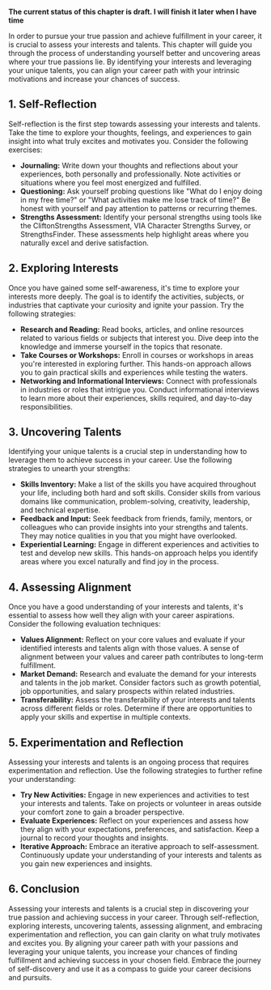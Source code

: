 **The current status of this chapter is draft. I will finish it later when I have time**

In order to pursue your true passion and achieve fulfillment in your career, it is crucial to assess your interests and talents. This chapter will guide you through the process of understanding yourself better and uncovering areas where your true passions lie. By identifying your interests and leveraging your unique talents, you can align your career path with your intrinsic motivations and increase your chances of success.

**1. Self-Reflection**
----------------------

Self-reflection is the first step towards assessing your interests and talents. Take the time to explore your thoughts, feelings, and experiences to gain insight into what truly excites and motivates you. Consider the following exercises:

* **Journaling:** Write down your thoughts and reflections about your experiences, both personally and professionally. Note activities or situations where you feel most energized and fulfilled.
* **Questioning:** Ask yourself probing questions like "What do I enjoy doing in my free time?" or "What activities make me lose track of time?" Be honest with yourself and pay attention to patterns or recurring themes.
* **Strengths Assessment:** Identify your personal strengths using tools like the CliftonStrengths Assessment, VIA Character Strengths Survey, or StrengthsFinder. These assessments help highlight areas where you naturally excel and derive satisfaction.

**2. Exploring Interests**
--------------------------

Once you have gained some self-awareness, it's time to explore your interests more deeply. The goal is to identify the activities, subjects, or industries that captivate your curiosity and ignite your passion. Try the following strategies:

* **Research and Reading:** Read books, articles, and online resources related to various fields or subjects that interest you. Dive deep into the knowledge and immerse yourself in the topics that resonate.
* **Take Courses or Workshops:** Enroll in courses or workshops in areas you're interested in exploring further. This hands-on approach allows you to gain practical skills and experiences while testing the waters.
* **Networking and Informational Interviews:** Connect with professionals in industries or roles that intrigue you. Conduct informational interviews to learn more about their experiences, skills required, and day-to-day responsibilities.

**3. Uncovering Talents**
-------------------------

Identifying your unique talents is a crucial step in understanding how to leverage them to achieve success in your career. Use the following strategies to unearth your strengths:

* **Skills Inventory:** Make a list of the skills you have acquired throughout your life, including both hard and soft skills. Consider skills from various domains like communication, problem-solving, creativity, leadership, and technical expertise.
* **Feedback and Input:** Seek feedback from friends, family, mentors, or colleagues who can provide insights into your strengths and talents. They may notice qualities in you that you might have overlooked.
* **Experiential Learning:** Engage in different experiences and activities to test and develop new skills. This hands-on approach helps you identify areas where you excel naturally and find joy in the process.

**4. Assessing Alignment**
--------------------------

Once you have a good understanding of your interests and talents, it's essential to assess how well they align with your career aspirations. Consider the following evaluation techniques:

* **Values Alignment:** Reflect on your core values and evaluate if your identified interests and talents align with those values. A sense of alignment between your values and career path contributes to long-term fulfillment.
* **Market Demand:** Research and evaluate the demand for your interests and talents in the job market. Consider factors such as growth potential, job opportunities, and salary prospects within related industries.
* **Transferability:** Assess the transferability of your interests and talents across different fields or roles. Determine if there are opportunities to apply your skills and expertise in multiple contexts.

**5. Experimentation and Reflection**
-------------------------------------

Assessing your interests and talents is an ongoing process that requires experimentation and reflection. Use the following strategies to further refine your understanding:

* **Try New Activities:** Engage in new experiences and activities to test your interests and talents. Take on projects or volunteer in areas outside your comfort zone to gain a broader perspective.
* **Evaluate Experiences:** Reflect on your experiences and assess how they align with your expectations, preferences, and satisfaction. Keep a journal to record your thoughts and insights.
* **Iterative Approach:** Embrace an iterative approach to self-assessment. Continuously update your understanding of your interests and talents as you gain new experiences and insights.

**6. Conclusion**
-----------------

Assessing your interests and talents is a crucial step in discovering your true passion and achieving success in your career. Through self-reflection, exploring interests, uncovering talents, assessing alignment, and embracing experimentation and reflection, you can gain clarity on what truly motivates and excites you. By aligning your career path with your passions and leveraging your unique talents, you increase your chances of finding fulfillment and achieving success in your chosen field. Embrace the journey of self-discovery and use it as a compass to guide your career decisions and pursuits.
